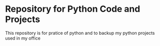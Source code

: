 # Repository for Python Code and Projects
This repository is for pratice of python and to backup my python projects
used in my office
